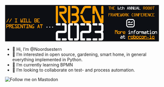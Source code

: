 <img src="RoboCon-Helsinki-2023-Github-Presenter.png"/>

- 👋 Hi, I’m @Noordsestern
- 👀 I’m interested in open source, gardening, smart home, in general everything implemented in Python.
- 🌱 I’m currently learning BPMN
- 💞️ I’m looking to collaborate on test- and process automation.

![Follow me on Mastodon](https://img.shields.io/badge/dynamic/json?label=Mastodon&query=totalItems&url=https%3A%2F%2Ffosstodon.org%2Fusers%2Fnoordsestern%2Ffollowers.json&logo=mastodon&style=flat-square)
